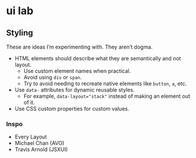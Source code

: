 # ui lab

## Styling

These are ideas I’m experimenting with. They aren’t dogma.

- HTML elements should describe what they are semantically and not layout.
  - Use custom element names when practical.
  - Avoid using `div` or `span`.
  - Try to avoid needing to recreate native elements like `button`, `a`,
    etc.
- Use `data-` attributes for dynamic reusable styles.
  - For example, `data-layout="stack"` instead of making an element out
    of it.
- Use CSS custom properties for custom values.

### Inspo

- Every Layout
- Michael Chan (AVO)
- Travis Arnold (JSXUI)
